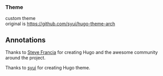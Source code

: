 ### Theme
custom theme  
original is https://github.com/syui/hugo-theme-arch


## Annotations

Thanks to [Steve Francia](https://github.com/spf13) for creating Hugo and the awesome community around the project.

Thanks to [syui](https://github.com/syui) for creating Hugo theme.
